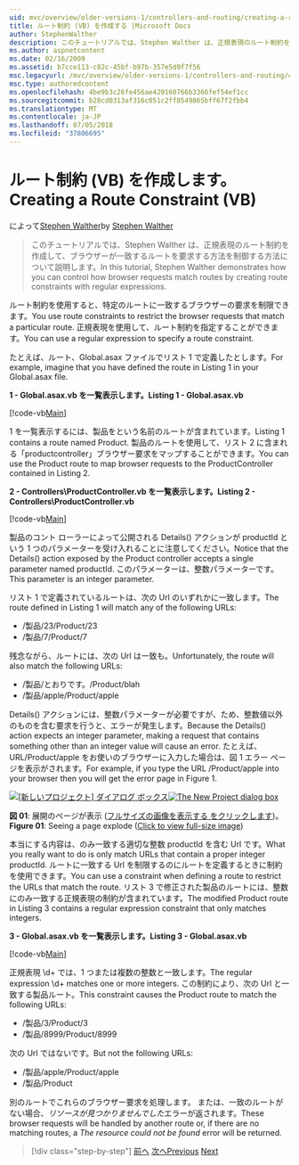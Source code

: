 ```yaml
---
uid: mvc/overview/older-versions-1/controllers-and-routing/creating-a-route-constraint-vb
title: ルート制約 (VB) を作成する |Microsoft Docs
author: StephenWalther
description: このチュートリアルでは、Stephen Walther は、正規表現のルート制約を作成して、ブラウザーが一致するルートを要求する方法を制御する方法について説明します。
ms.author: aspnetcontent
ms.date: 02/16/2009
ms.assetid: b7cce113-c82c-45bf-b97b-357e5d9f7f56
msc.legacyurl: /mvc/overview/older-versions-1/controllers-and-routing/creating-a-route-constraint-vb
msc.type: authoredcontent
ms.openlocfilehash: 4be9b3c26fe456ae429160766b3366fef54ef1cc
ms.sourcegitcommit: b28cd0313af316c051c2ff8549865bff67f2fbb4
ms.translationtype: MT
ms.contentlocale: ja-JP
ms.lasthandoff: 07/05/2018
ms.locfileid: "37806695"
---
```

<a name="creating-a-route-constraint-vb"></a><span data-ttu-id="f66c3-103">ルート制約 (VB) を作成します。</span><span class="sxs-lookup"><span data-stu-id="f66c3-103">Creating a Route Constraint (VB)</span></span>
====================
<span data-ttu-id="f66c3-104">によって[Stephen Walther](https://github.com/StephenWalther)</span><span class="sxs-lookup"><span data-stu-id="f66c3-104">by [Stephen Walther](https://github.com/StephenWalther)</span></span>

> <span data-ttu-id="f66c3-105">このチュートリアルでは、Stephen Walther は、正規表現のルート制約を作成して、ブラウザーが一致するルートを要求する方法を制御する方法について説明します。</span><span class="sxs-lookup"><span data-stu-id="f66c3-105">In this tutorial, Stephen Walther demonstrates how you can control how browser requests match routes by creating route constraints with regular expressions.</span></span>


<span data-ttu-id="f66c3-106">ルート制約を使用すると、特定のルートに一致するブラウザーの要求を制限できます。</span><span class="sxs-lookup"><span data-stu-id="f66c3-106">You use route constraints to restrict the browser requests that match a particular route.</span></span> <span data-ttu-id="f66c3-107">正規表現を使用して、ルート制約を指定することができます。</span><span class="sxs-lookup"><span data-stu-id="f66c3-107">You can use a regular expression to specify a route constraint.</span></span>

<span data-ttu-id="f66c3-108">たとえば、ルート、Global.asax ファイルでリスト 1 で定義したとします。</span><span class="sxs-lookup"><span data-stu-id="f66c3-108">For example, imagine that you have defined the route in Listing 1 in your Global.asax file.</span></span>

<span data-ttu-id="f66c3-109">**1 - Global.asax.vb を一覧表示します。**</span><span class="sxs-lookup"><span data-stu-id="f66c3-109">**Listing 1 - Global.asax.vb**</span></span>

[!code-vb[Main](creating-a-route-constraint-vb/samples/sample1.vb)]

<span data-ttu-id="f66c3-110">1 を一覧表示するには、製品をという名前のルートが含まれています。</span><span class="sxs-lookup"><span data-stu-id="f66c3-110">Listing 1 contains a route named Product.</span></span> <span data-ttu-id="f66c3-111">製品のルートを使用して、リスト 2 に含まれる「productcontroller」ブラウザー要求をマップすることができます。</span><span class="sxs-lookup"><span data-stu-id="f66c3-111">You can use the Product route to map browser requests to the ProductController contained in Listing 2.</span></span>

<span data-ttu-id="f66c3-112">**2 - Controllers\ProductController.vb を一覧表示します。**</span><span class="sxs-lookup"><span data-stu-id="f66c3-112">**Listing 2 - Controllers\ProductController.vb**</span></span>

[!code-vb[Main](creating-a-route-constraint-vb/samples/sample2.vb)]

<span data-ttu-id="f66c3-113">製品のコント ローラーによって公開される Details() アクションが productId という 1 つのパラメーターを受け入れることに注意してください。</span><span class="sxs-lookup"><span data-stu-id="f66c3-113">Notice that the Details() action exposed by the Product controller accepts a single parameter named productId.</span></span> <span data-ttu-id="f66c3-114">このパラメーターは、整数パラメーターです。</span><span class="sxs-lookup"><span data-stu-id="f66c3-114">This parameter is an integer parameter.</span></span>

<span data-ttu-id="f66c3-115">リスト 1 で定義されているルートは、次の Url のいずれかに一致します。</span><span class="sxs-lookup"><span data-stu-id="f66c3-115">The route defined in Listing 1 will match any of the following URLs:</span></span>

- <span data-ttu-id="f66c3-116">/製品/23</span><span class="sxs-lookup"><span data-stu-id="f66c3-116">/Product/23</span></span>
- <span data-ttu-id="f66c3-117">/製品/7</span><span class="sxs-lookup"><span data-stu-id="f66c3-117">/Product/7</span></span>

<span data-ttu-id="f66c3-118">残念ながら、ルートには、次の Url は一致も。</span><span class="sxs-lookup"><span data-stu-id="f66c3-118">Unfortunately, the route will also match the following URLs:</span></span>

- <span data-ttu-id="f66c3-119">/製品/とおりです。</span><span class="sxs-lookup"><span data-stu-id="f66c3-119">/Product/blah</span></span>
- <span data-ttu-id="f66c3-120">/製品/apple</span><span class="sxs-lookup"><span data-stu-id="f66c3-120">/Product/apple</span></span>

<span data-ttu-id="f66c3-121">Details() アクションには、整数パラメーターが必要ですが、ため、整数値以外のものを含む要求を行うと、エラーが発生します。</span><span class="sxs-lookup"><span data-stu-id="f66c3-121">Because the Details() action expects an integer parameter, making a request that contains something other than an integer value will cause an error.</span></span> <span data-ttu-id="f66c3-122">たとえば、URL/Product/apple をお使いのブラウザーに入力した場合は、図 1 エラー ページを表示がされます。</span><span class="sxs-lookup"><span data-stu-id="f66c3-122">For example, if you type the URL /Product/apple into your browser then you will get the error page in Figure 1.</span></span>


<span data-ttu-id="f66c3-123">[![[新しいプロジェクト] ダイアログ ボックス](creating-a-route-constraint-vb/_static/image1.jpg)](creating-a-route-constraint-vb/_static/image1.png)</span><span class="sxs-lookup"><span data-stu-id="f66c3-123">[![The New Project dialog box](creating-a-route-constraint-vb/_static/image1.jpg)](creating-a-route-constraint-vb/_static/image1.png)</span></span>

<span data-ttu-id="f66c3-124">**図 01**: 展開のページが表示 ([フルサイズの画像を表示する をクリックします](creating-a-route-constraint-vb/_static/image2.png))。</span><span class="sxs-lookup"><span data-stu-id="f66c3-124">**Figure 01**: Seeing a page explode ([Click to view full-size image](creating-a-route-constraint-vb/_static/image2.png))</span></span>


<span data-ttu-id="f66c3-125">本当にする内容は、のみ一致する適切な整数 productId を含む Url です。</span><span class="sxs-lookup"><span data-stu-id="f66c3-125">What you really want to do is only match URLs that contain a proper integer productId.</span></span> <span data-ttu-id="f66c3-126">ルートに一致する Url を制限するのにルートを定義するときに制約を使用できます。</span><span class="sxs-lookup"><span data-stu-id="f66c3-126">You can use a constraint when defining a route to restrict the URLs that match the route.</span></span> <span data-ttu-id="f66c3-127">リスト 3 で修正された製品のルートには、整数にのみ一致する正規表現の制約が含まれています。</span><span class="sxs-lookup"><span data-stu-id="f66c3-127">The modified Product route in Listing 3 contains a regular expression constraint that only matches integers.</span></span>

<span data-ttu-id="f66c3-128">**3 - Global.asax.vb を一覧表示します。**</span><span class="sxs-lookup"><span data-stu-id="f66c3-128">**Listing 3 - Global.asax.vb**</span></span>

[!code-vb[Main](creating-a-route-constraint-vb/samples/sample3.vb)]

<span data-ttu-id="f66c3-129">正規表現 \d+ では、1 つまたは複数の整数と一致します。</span><span class="sxs-lookup"><span data-stu-id="f66c3-129">The regular expression \d+ matches one or more integers.</span></span> <span data-ttu-id="f66c3-130">この制約により、次の Url と一致する製品ルート。</span><span class="sxs-lookup"><span data-stu-id="f66c3-130">This constraint causes the Product route to match the following URLs:</span></span>

- <span data-ttu-id="f66c3-131">/製品/3</span><span class="sxs-lookup"><span data-stu-id="f66c3-131">/Product/3</span></span>
- <span data-ttu-id="f66c3-132">/製品/8999</span><span class="sxs-lookup"><span data-stu-id="f66c3-132">/Product/8999</span></span>

<span data-ttu-id="f66c3-133">次の Url ではないです。</span><span class="sxs-lookup"><span data-stu-id="f66c3-133">But not the following URLs:</span></span>

- <span data-ttu-id="f66c3-134">/製品/apple</span><span class="sxs-lookup"><span data-stu-id="f66c3-134">/Product/apple</span></span>
- <span data-ttu-id="f66c3-135">/製品</span><span class="sxs-lookup"><span data-stu-id="f66c3-135">/Product</span></span>

<span data-ttu-id="f66c3-136">別のルートでこれらのブラウザー要求を処理します。 または、一致のルートがない場合、*リソースが見つかりませんでした*エラーが返されます。</span><span class="sxs-lookup"><span data-stu-id="f66c3-136">These browser requests will be handled by another route or, if there are no matching routes, a *The resource could not be found* error will be returned.</span></span>

> [!div class="step-by-step"]
> <span data-ttu-id="f66c3-137">[前へ](creating-custom-routes-vb.md)
> [次へ](creating-a-custom-route-constraint-vb.md)</span><span class="sxs-lookup"><span data-stu-id="f66c3-137">[Previous](creating-custom-routes-vb.md)
[Next](creating-a-custom-route-constraint-vb.md)</span></span>
